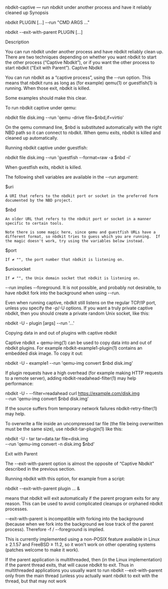 nbdkit-captive — run nbdkit under another process and have it reliably cleaned up
Synopsis

 nbdkit PLUGIN [...] --run "CMD ARGS ..."

 nbdkit --exit-with-parent PLUGIN [...]

Description

You can run nbdkit under another process and have nbdkit reliably clean up.  There are two techniques depending on whether you want nbdkit to start the other process (“Captive Nbdkit”), or if you want the other process to start nbdkit (“Exit with Parent”).
Captive Nbdkit

You can run nbdkit as a “captive process”, using the --run option. This means that nbdkit runs as long as (for example) qemu(1) or guestfish(1) is running.  When those exit, nbdkit is killed.

Some examples should make this clear.

To run nbdkit captive under qemu:

 nbdkit file disk.img --run 'qemu -drive file=$nbd,if=virtio'

On the qemu command line, $nbd is substituted automatically with the right NBD path so it can connect to nbdkit.  When qemu exits, nbdkit is killed and cleaned up automatically.

Running nbdkit captive under guestfish:

 nbdkit file disk.img --run 'guestfish --format=raw -a $nbd -i'

When guestfish exits, nbdkit is killed.

The following shell variables are available in the --run argument:

$uri

    A URI that refers to the nbdkit port or socket in the preferred form documented by the NBD project.
$nbd

    An older URL that refers to the nbdkit port or socket in a manner specific to certain tools.

    Note there is some magic here, since qemu and guestfish URLs have a different format, so nbdkit tries to guess which you are running.  If the magic doesn't work, try using the variables below instead.
$port

    If ≠ "", the port number that nbdkit is listening on.
$unixsocket

    If ≠ "", the Unix domain socket that nbdkit is listening on.

--run implies --foreground.  It is not possible, and probably not desirable, to have nbdkit fork into the background when using --run.

Even when running captive, nbdkit still listens on the regular TCP/IP port, unless you specify the -p/-U options.  If you want a truly private captive nbdkit, then you should create a private random Unix socket, like this:

 nbdkit -U - plugin [args] --run '...'

Copying data in and out of plugins with captive nbdkit

Captive nbdkit + qemu-img(1) can be used to copy data into and out of nbdkit plugins.  For example nbdkit-example1-plugin(1) contains an embedded disk image.  To copy it out:

 nbdkit -U - example1 --run 'qemu-img convert $nbd disk.img'

If plugin requests have a high overhead (for example making HTTP requests to a remote server), adding nbdkit-readahead-filter(1) may help performance:

 nbdkit -U - --filter=readahead curl https://example.com/disk.img \
        --run 'qemu-img convert $nbd disk.img'

If the source suffers from temporary network failures nbdkit-retry-filter(1) may help.

To overwrite a file inside an uncompressed tar file (the file being overwritten must be the same size), use nbdkit-tar-plugin(1) like this:

 nbdkit -U - tar tar=data.tar file=disk.img \
   --run 'qemu-img convert -n disk.img $nbd'

Exit with Parent

The --exit-with-parent option is almost the opposite of “Captive Nbdkit” described in the previous section.

Running nbdkit with this option, for example from a script:

 nbdkit --exit-with-parent plugin ... &

means that nbdkit will exit automatically if the parent program exits for any reason.  This can be used to avoid complicated cleanups or orphaned nbdkit processes.

--exit-with-parent is incompatible with forking into the background (because when we fork into the background we lose track of the parent process).  Therefore -f / --foreground is implied.

This is currently implemented using a non-POSIX feature available in Linux ≥ 2.1.57 and FreeBSD ≥ 11.2, so it won't work on other operating systems (patches welcome to make it work).

If the parent application is multithreaded, then (in the Linux implementation) if the parent thread exits, that will cause nbdkit to exit.  Thus in multithreaded applications you usually want to run nbdkit --exit-with-parent only from the main thread (unless you actually want nbdkit to exit with the thread, but that may not work 

